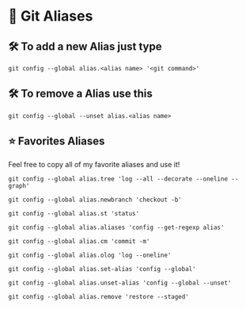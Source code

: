 # :rocket: Git Aliases 

## :hammer_and_wrench: To add a new Alias just type

`git config --global alias.<alias name> '<git command>'`

## :hammer_and_wrench: To remove a Alias use this

`git config --global --unset alias.<alias name>`

## :star: Favorites Aliases

Feel free to copy all of my favorite aliases and use it!

```
git config --global alias.tree 'log --all --decorate --oneline --graph'

git config --global alias.newbranch 'checkout -b'

git config --global alias.st 'status'

git config --global alias.aliases 'config --get-regexp alias'

git config --global alias.cm 'commit -m'

git config --global alias.olog 'log --oneline'

git config --global alias.set-alias 'config --global'

git config --global alias.unset-alias 'config --global --unset'

git config --global alias.remove 'restore --staged'

```
